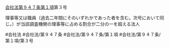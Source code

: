 [会社法第９４７条第１項](会社法＿＿＿＿第９４７条第１項)第３号

理事等又は職員（過去二年間にそのいずれかであった者を含む。次号において同じ。）が当該調査機関の理事等に占める割合が二分の一を超える法人


#会社法
#会社法/第９４７条
#会社法/第９４７条/第１項
#会社法/第９４７条/第１項/第３号
